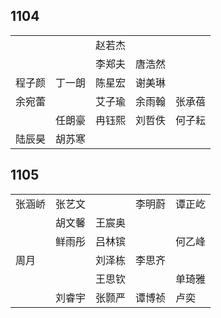 ## 1104
|     |     |     |     |     |
| --- | --- | --- | --- | --- |
|  |  | 赵若杰 |  |  |
|  |  | 李郑夫 | 唐浩然 |  |
| 程子颜 | 丁一朗 | 陈星宏 | 谢美琳 |  |
| 余宛蕾 |  | 艾子瑜 | 余雨翰 | 张承蓓 |
|  | 任朗豪 | 冉钰熙 | 刘哲佚 | 何子耘 |
| 陆辰昊 | 胡苏寒 |  |  |  |

## 1105
|     |     |     |     |     |
| --- | --- | --- | --- | --- |
| 张涵峤 | 张艺文 |  | 李明蔚 | 谭正屹 |
|  | 胡文馨 | 王宸奥 |  |  |
|  | 鲜雨彤 | 吕林镔 |  | 何乙峰 |
| 周月 |  | 刘泽栋 | 李思齐 |  |
|  |  | 王思钦 |  | 单琦雅 |
|  | 刘睿宇 | 张颢严 | 谭博祯 | 卢奕 |

